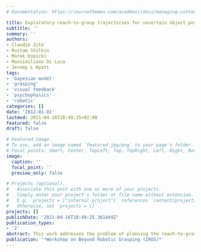 ```yaml
---
# Documentation: https://sourcethemes.com/academic/docs/managing-content/

title: Exploratory reach-to-grasp trajectories for uncertain object poses
subtitle: ''
summary: ''
authors:
- Claudio Zito
- Rustam Stolkin
- Marek Kopicki
- Massimiliano Di Luca
- Jeremy L Wyatt
tags:
- 'bayesian model'
- 'grasping'
- 'visual feedback'
- 'psychophysics'
- 'robotic'
categories: []
date: '2012-01-01'
lastmod: 2021-04-16T20:49:25+02:00
featured: false
draft: false

# Featured image
# To use, add an image named `featured.jpg/png` to your page's folder.
# Focal points: Smart, Center, TopLeft, Top, TopRight, Left, Right, BottomLeft, Bottom, BottomRight.
image:
  caption: ''
  focal_point: ''
  preview_only: false

# Projects (optional).
#   Associate this post with one or more of your projects.
#   Simply enter your project's folder or file name without extension.
#   E.g. `projects = ["internal-project"]` references `content/project/deep-learning/index.md`.
#   Otherwise, set `projects = []`.
projects: []
publishDate: '2021-04-16T18:49:25.361449Z'
publication_types:
- '2'
abstract: This work addresses the problem of planning the reach-to-grasp trajectory for a robotic arm and hand, when there is uncertainty in the pose of the object being grasped. If the object is not in its expected location, then the robot may still gain additional information about the object pose by making tactile or haptic observations if a finger or other part of the hand collides with part of the object during the reach-to-grasp operation. Therefore, it is desirable to plan the reach-to-grasp trajectory in such a way that it takes into account and exploits knowledge about the size and shape of the pose distribution associated with the target pose uncertainty. Here we propose a reach-to-grasp trajectory planning algorithm which addresses this exploration-action problem by trading off a smoothness constraint against likelihood of making haptic observations.
publication: '*Workshop on Beyond Robotic Grasping (IROS)*'
---
```

